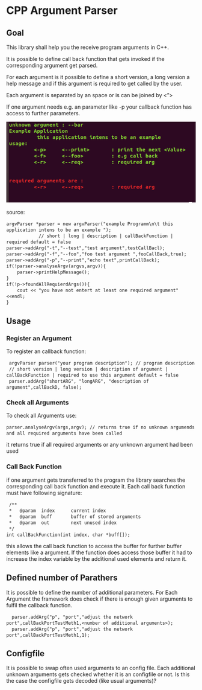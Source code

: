 # CPP Argument Parser
## Goal
This library shall help you the receive program arguments in C++.

It is possible to define call back function that gets invoked if the corresponding argument get parsed.

For each argument is it possible to define a short version, a long version a help message and if this argument is required to get called by the user.

Each argument is separated by an space or is can be joined by  <”>

If one argument needs e.g. an parameter like -p <portNumber> your callback function has access to further parameters.

![Alt text](doc/wrongArg.PNG?raw=true "example")

source:

    argvParser *parser = new argvParser("example Programm\n\t this application intens to be an example ");
                // short | long | description | callBackFunction | required default = false
    parser->addArg("-t","--test","test argument",testCallBacl);
    parser->addArg("-f","--foo","foo test argument ",fooCallBack,true);
    parser->addArg("-p","--print","echo text",printCallBack);
    if(!parser->analyseArgv(argvs,argv)){
        parser->printHelpMessage();
    }
    if(!p->foundAllRequierdArgs()){
        cout << "you have not entert at least one required argument"<<endl;
    }

## Usage

### Register an Argument
To register an callback function:

     argvParser parser("your program description"); // program description
     // short version | long version | description of argument | callBackFunction | required to use this argument default = false
     parser.addArg("shortARG", "longARG", "description of argument",callBackD, false);


### Check all Arguments
To check all Arguments use:

    parser.analyseArgv(args,argv); // returns true if no unknown argumends and all required arguments have been called

it returns true if all required arguments or any unknown argument had been used

### Call Back Function
if one argument gets transferred to the program the library searches the corresponding call back function and execute it.
Each call back function must have following signature:

     /**
     *   @param  index  	current index
     *   @param  buff 		buffer of stored arguments
     *   @param  out    	next unused index
     */
    int callBackFunction(int index, char *buff[]);

this allows the call back function to access the buffer for further buffer elements like a argument.
If the function does access those buffer it had to increase the index variable by the additional used elements and return it.
## Defined number of Parathers
It is possible to define the number of additional parameters. For Each Argument the framework does check if there is enough given arguments to fulfil the callback function. 

      parser.addArg("p", "port","adjust the network port",callBackPortTestMeth1,<number of additional arguments>);
      parser.addArg("p", "port","adjust the network port",callBackPortTestMeth1,1);
      
      
## Configfile
It is possible to swap often used arguments to an config file.
Each additional unknown arguments gets checked whether it is an configfile or not. Is this the case the configfile gets decoded (like usual arguments)?

